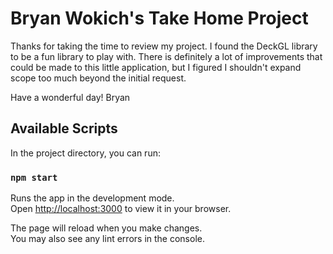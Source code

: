 # Bryan Wokich's Take Home Project
Thanks for taking the time to review my project.  I found the DeckGL library to be 
a fun library to play with. There is definitely a lot of improvements that could be 
made to this little application, but I figured I shouldn't expand scope too much 
beyond the initial request.

Have a wonderful day!
Bryan


## Available Scripts

In the project directory, you can run:

### `npm start`

Runs the app in the development mode.\
Open [http://localhost:3000](http://localhost:3000) to view it in your browser.

The page will reload when you make changes.\
You may also see any lint errors in the console.

